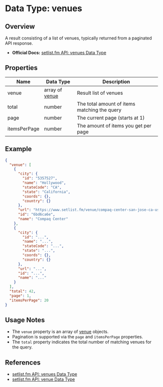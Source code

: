 # Data Type: venues

## Overview

A result consisting of a list of venues, typically returned from a paginated API response.

- **Official Docs:** [setlist.fm API: venues Data Type](https://api.setlist.fm/docs/1.0/json_Venues.html)

## Properties

| Name         | Data Type                                 | Description                                  |
|--------------|-------------------------------------------|----------------------------------------------|
| venue        | array of [venue](json_Venue.html)         | Result list of venues                        |
| total        | number                                    | The total amount of items matching the query |
| page         | number                                    | The current page (starts at 1)               |
| itemsPerPage | number                                    | The amount of items you get per page         |

## Example

```json
{
  "venue": [
    {
      "city": {
        "id": "5357527",
        "name": "Hollywood",
        "stateCode": "CA",
        "state": "California",
        "coords": {},
        "country": {}
      },
      "url": "https://www.setlist.fm/venue/compaq-center-san-jose-ca-usa-6bd6ca6e.html",
      "id": "6bd6ca6e",
      "name": "Compaq Center"
    },
    {
      "city": {
        "id": "...",
        "name": "...",
        "stateCode": "...",
        "state": "...",
        "coords": {},
        "country": {}
      },
      "url": "...",
      "id": "...",
      "name": "..."
    }
  ],
  "total": 42,
  "page": 1,
  "itemsPerPage": 20
}
```

## Usage Notes

- The `venue` property is an array of [venue](https://api.setlist.fm/docs/1.0/json_Venue.html) objects.
- Pagination is supported via the `page` and `itemsPerPage` properties.
- The `total` property indicates the total number of matching venues for the query.

## References
- [setlist.fm API: venues Data Type](https://api.setlist.fm/docs/1.0/json_Venues.html)
- [setlist.fm API: venue Data Type](https://api.setlist.fm/docs/1.0/json_Venue.html) 